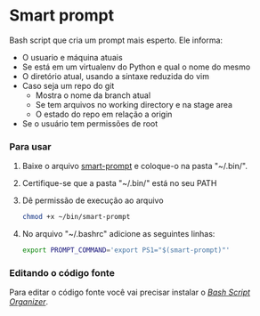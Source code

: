 Smart prompt
============

Bash script que cria um prompt mais esperto. Ele informa:

* O usuario e máquina atuais
* Se está em um virtualenv do Python e qual o nome do mesmo
* O diretório atual, usando a sintaxe reduzida do vim
* Caso seja um repo do git
    * Mostra o nome da branch atual
    * Se tem arquivos no working directory e na stage area
    * O estado do repo em relação a origin
* Se o usuário tem permissões de root

### Para usar

1. Baixe o arquivo [smart-prompt](smart-prompt) e coloque-o na pasta "~/.bin/".
2. Certifique-se que a pasta "~/.bin/" está no seu PATH 
3. Dê permissão de execução ao arquivo 

    ```bash
    chmod +x ~/bin/smart-prompt
    ```
4. No arquivo "~/.bashrc" adicione as seguintes linhas:

    ```bash
    export PROMPT_COMMAND='export PS1="$(smart-prompt)"'
    ```

### Editando o código fonte

Para editar o código fonte você vai precisar instalar o *[Bash Script Organizer](https://github.com/fholiveira/bso)*.
